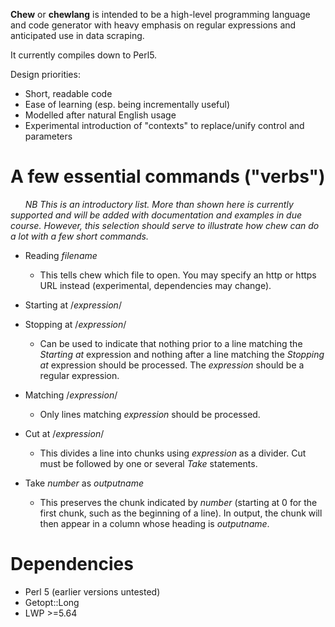 **Chew** or **chewlang** is intended to be a high-level programming language and code generator with heavy emphasis on regular expressions and anticipated use in data scraping.

It currently compiles down to Perl5.

Design priorities:
* Short, readable code
* Ease of learning (esp. being incrementally useful)
* Modelled after natural English usage
* Experimental introduction of "contexts" to replace/unify control and parameters

# A few essential commands ("verbs")
&nbsp;&nbsp;&nbsp;&nbsp;&nbsp;&nbsp;*NB This is an introductory list. More than shown here is currently supported and will be added with documentation and examples in due course. However, this selection should serve to illustrate how chew can do a lot with a few short commands.*

* Reading *filename*
  * This tells chew which file to open. You may specify an http or https URL instead (experimental, dependencies may change).

* Starting at /*expression*/
* Stopping at /*expression*/
  * Can be used to indicate that nothing prior to a line matching the *Starting at* expression and nothing after a line matching the *Stopping at* expression should be processed. The *expression* should be a regular expression.

* Matching /*expression*/
  * Only lines matching *expression* should be processed.

* Cut at /*expression*/
  * This divides a line into chunks using *expression* as a divider. Cut must be followed by one or several *Take* statements.

* Take *number* as *outputname*
  * This preserves the chunk indicated by *number* (starting at 0 for the first chunk, such as the beginning of a line). In output, the chunk will then appear in a column whose heading is *outputname*.

[//]: # (&nbsp;&nbsp;&nbsp;&nbsp;&nbsp;&nbsp;)

# Dependencies
* Perl 5 (earlier versions untested)
* Getopt::Long
* LWP >=5.64
